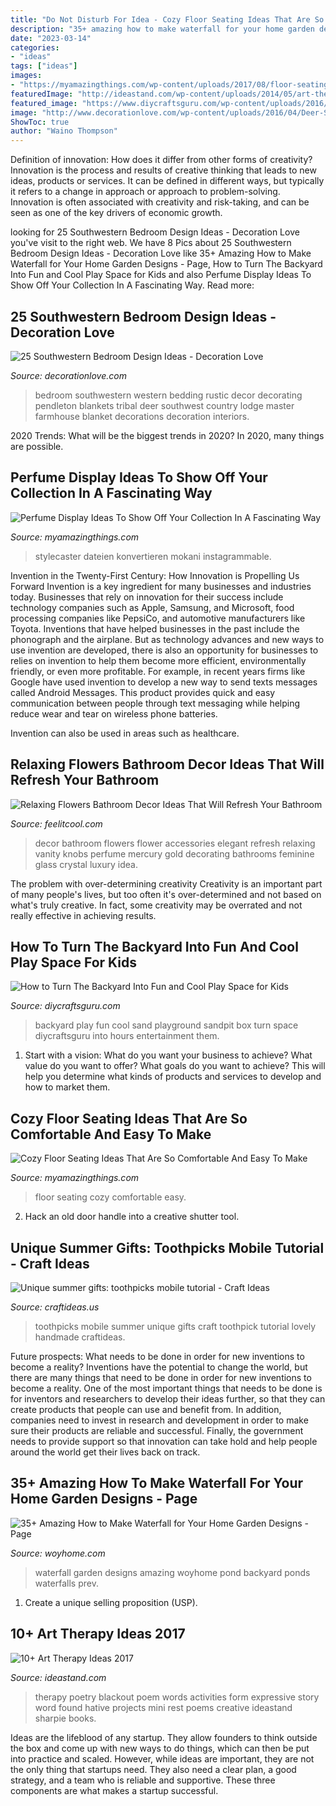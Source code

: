 ```yaml
---
title: "Do Not Disturb For Idea - Cozy Floor Seating Ideas That Are So Comfortable And Easy To Make"
description: "35+ amazing how to make waterfall for your home garden designs"
date: "2023-03-14"
categories:
- "ideas"
tags: ["ideas"]
images:
- "https://myamazingthings.com/wp-content/uploads/2017/08/floor-seating-4.jpg"
featuredImage: "http://ideastand.com/wp-content/uploads/2014/05/art-therapy-ideas/4-art-therapy-ideas.jpg"
featured_image: "https://www.diycraftsguru.com/wp-content/uploads/2016/04/04-kids-backyard-playground.jpg"
image: "http://www.decorationlove.com/wp-content/uploads/2016/04/Deer-Southwestern-Bedroom-Design.jpeg"
ShowToc: true
author: "Waino Thompson"
---
```



Definition of innovation: How does it differ from other forms of creativity?
Innovation is the process and results of creative thinking that leads to new ideas, products or services. It can be defined in different ways, but typically it refers to a change in approach or approach to problem-solving. Innovation is often associated with creativity and risk-taking, and can be seen as one of the key drivers of economic growth.

	

		
looking for 25 Southwestern Bedroom Design Ideas - Decoration Love you've visit to the right web. We have 8 Pics about 25 Southwestern Bedroom Design Ideas - Decoration Love like 35+ Amazing How to Make Waterfall for Your Home Garden Designs - Page, How to Turn The Backyard Into Fun and Cool Play Space for Kids and also Perfume Display Ideas To Show Off Your Collection In A Fascinating Way. Read more:
		
    
## 25 Southwestern Bedroom Design Ideas - Decoration Love

<img loading=lazy src="http://www.decorationlove.com/wp-content/uploads/2016/04/Deer-Southwestern-Bedroom-Design.jpeg" onerror="this.onerror=null;this.src='https://tse1.mm.bing.net/th?id=OIP.U4jPyzSzgLumRN5s6jJMnAHaLH&amp;pid=15.1';" alt="25 Southwestern Bedroom Design Ideas - Decoration Love">

_Source: decorationlove.com_

>bedroom southwestern western bedding rustic decor decorating pendleton blankets tribal deer southwest country lodge master farmhouse blanket decorations decoration interiors. 

	

2020 Trends: What will be the biggest trends in 2020?
In 2020, many things are possible.

    
## Perfume Display Ideas To Show Off Your Collection In A Fascinating Way

<img loading=lazy src="https://myamazingthings.com/wp-content/uploads/2017/12/perfume-display-ideas-4-.jpg" onerror="this.onerror=null;this.src='https://tse3.mm.bing.net/th?id=OIP.szdSonwEidAYt6ikzybJKgHaKz&amp;pid=15.1';" alt="Perfume Display Ideas To Show Off Your Collection In A Fascinating Way">

_Source: myamazingthings.com_

>stylecaster dateien konvertieren mokani instagrammable. 

	

Invention in the Twenty-First Century: How Innovation is Propelling Us Forward
Invention is a key ingredient for many businesses and industries today. Businesses that rely on innovation for their success include technology companies such as Apple, Samsung, and Microsoft, food processing companies like PepsiCo, and automotive manufacturers like Toyota. Inventions that have helped businesses in the past include the phonograph and the airplane.
But as technology advances and new ways to use invention are developed, there is also an opportunity for businesses to relies on invention to help them become more efficient, environmentally friendly, or even more profitable. For example, in recent years firms like Google have used invention to develop a new way to send texts messages called Android Messages. This product provides quick and easy communication between people through text messaging while helping reduce wear and tear on wireless phone batteries.

Invention can also be used in areas such as healthcare.

    
## Relaxing Flowers Bathroom Decor Ideas That Will Refresh Your Bathroom

<img loading=lazy src="http://feelitcool.com/wp-content/uploads/2015/12/brilliant-flower-decor-ideas.jpg" onerror="this.onerror=null;this.src='https://tse2.mm.bing.net/th?id=OIP.r6dijYKZ_m5kAezZeBTePgHaLO&amp;pid=15.1';" alt="Relaxing Flowers Bathroom Decor Ideas That Will Refresh Your Bathroom">

_Source: feelitcool.com_

>decor bathroom flowers flower accessories elegant refresh relaxing vanity knobs perfume mercury gold decorating bathrooms feminine glass crystal luxury idea. 

	

The problem with over-determining creativity
Creativity is an important part of many people's lives, but too often it's over-determined and not based on what's truly creative. In fact, some creativity may be overrated and not really effective in achieving results.

    
## How To Turn The Backyard Into Fun And Cool Play Space For Kids

<img loading=lazy src="https://www.diycraftsguru.com/wp-content/uploads/2016/04/04-kids-backyard-playground.jpg" onerror="this.onerror=null;this.src='https://tse2.mm.bing.net/th?id=OIP.7OwUYE4sBV6lZtcy5vCrqwHaJ4&amp;pid=15.1';" alt="How to Turn The Backyard Into Fun and Cool Play Space for Kids">

_Source: diycraftsguru.com_

>backyard play fun cool sand playground sandpit box turn space diycraftsguru into hours entertainment them. 

	

1. Start with a vision: What do you want your business to achieve? What value do you want to offer? What goals do you want to achieve? This will help you determine what kinds of products and services to develop and how to market them.

    
## Cozy Floor Seating Ideas That Are So Comfortable And Easy To Make

<img loading=lazy src="https://myamazingthings.com/wp-content/uploads/2017/08/floor-seating-4.jpg" onerror="this.onerror=null;this.src='https://tse2.mm.bing.net/th?id=OIP.dw97YiMQV_ByIdnHUPhMgAHaGB&amp;pid=15.1';" alt="Cozy Floor Seating Ideas That Are So Comfortable And Easy To Make">

_Source: myamazingthings.com_

>floor seating cozy comfortable easy. 

	

2. Hack an old door handle into a creative shutter tool.

    
## Unique Summer Gifts: Toothpicks Mobile Tutorial - Craft Ideas

<img loading=lazy src="http://www.craftideas.us/wp-content/uploads/2012/10/handmade-gifts3.jpg" onerror="this.onerror=null;this.src='https://tse2.mm.bing.net/th?id=OIP.aXqvkMr1wMWW_7A3WejtuAHaJ4&amp;pid=15.1';" alt="Unique summer gifts: toothpicks mobile tutorial - Craft Ideas">

_Source: craftideas.us_

>toothpicks mobile summer unique gifts craft toothpick tutorial lovely handmade craftideas. 

	

Future prospects: What needs to be done in order for new inventions to become a reality?
Inventions have the potential to change the world, but there are many things that need to be done in order for new inventions to become a reality. One of the most important things that needs to be done is for inventors and researchers to develop their ideas further, so that they can create products that people can use and benefit from. In addition, companies need to invest in research and development in order to make sure their products are reliable and successful. Finally, the government needs to provide support so that innovation can take hold and help people around the world get their lives back on track.

    
## 35+ Amazing How To Make Waterfall For Your Home Garden Designs - Page

<img loading=lazy src="http://woyhome.com/wp-content/uploads/2018/10/35-Amazing-How-to-Make-Waterfall-for-Your-Home-Garden-Designs-32.jpg" onerror="this.onerror=null;this.src='https://tse2.mm.bing.net/th?id=OIP.0Olk1JGoLV7J2_Yc2l1mtQHaLD&amp;pid=15.1';" alt="35+ Amazing How to Make Waterfall for Your Home Garden Designs - Page">

_Source: woyhome.com_

>waterfall garden designs amazing woyhome pond backyard ponds waterfalls prev. 

	

1. Create a unique selling proposition (USP).

    
## 10+ Art Therapy Ideas 2017

<img loading=lazy src="http://ideastand.com/wp-content/uploads/2014/05/art-therapy-ideas/4-art-therapy-ideas.jpg" onerror="this.onerror=null;this.src='https://tse4.mm.bing.net/th?id=OIP.obl4Kuo7395PjNi2XFPH7gHaMH&amp;pid=15.1';" alt="10+ Art Therapy Ideas 2017">

_Source: ideastand.com_

>therapy poetry blackout poem words activities form expressive story word found hative projects mini rest poems creative ideastand sharpie books. 

	

Ideas are the lifeblood of any startup. They allow founders to think outside the box and come up with new ways to do things, which can then be put into practice and scaled. However, while ideas are important, they are not the only thing that startups need. They also need a clear plan, a good strategy, and a team who is reliable and supportive. These three components are what makes a startup successful.

